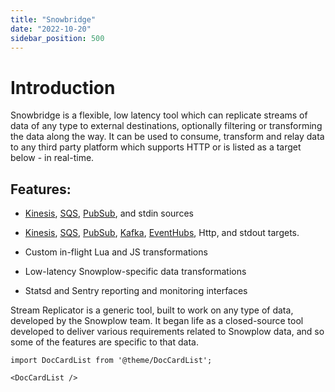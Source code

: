```yaml
---
title: "Snowbridge"
date: "2022-10-20"
sidebar_position: 500
---
```


# Introduction

Snowbridge is a flexible, low latency tool which can replicate streams of data of any type to external destinations, optionally filtering or transforming the data along the way. It can be used to consume, transform and relay data to any third party platform which supports HTTP or is listed as a target below - in real-time.

## Features:

- [Kinesis](https://aws.amazon.com/kinesis), [SQS](https://aws.amazon.com/sqs/), [PubSub](https://cloud.google.com/pubsub), and stdin sources

- [Kinesis](https://aws.amazon.com/kinesis), [SQS](https://aws.amazon.com/sqs/), [PubSub](https://cloud.google.com/pubsub), [Kafka](https://kafka.apache.org/), [EventHubs](https://azure.microsoft.com/en-us/services/event-hubs/), Http, and stdout targets.

- Custom in-flight Lua and JS transformations

- Low-latency Snowplow-specific data transformations

- Statsd and Sentry reporting and monitoring interfaces

Stream Replicator is a generic tool, built to work on any type of data, developed by the Snowplow team. It began life as a closed-source tool developed to deliver various requirements related to Snowplow data, and so some of the features are specific to that data.

```mdx-code-block
import DocCardList from '@theme/DocCardList';

<DocCardList />
```